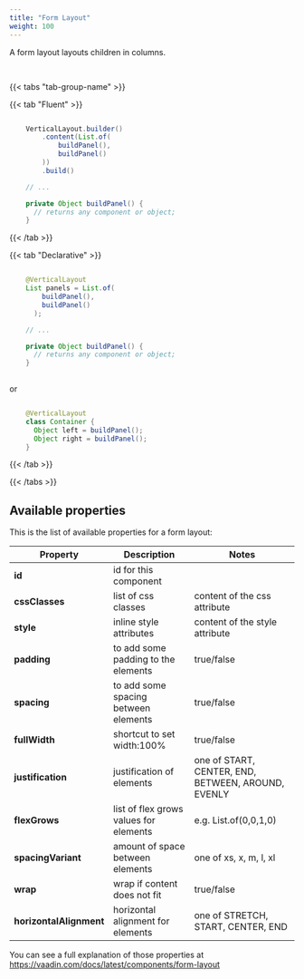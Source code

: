 ```yaml
---
title: "Form Layout"
weight: 100
---
```



A form layout layouts children in columns.

<div style="display: flex; align-items: center; justify-content: center; width: 100%; margin-bottom: 30px;">
  <mateu-component id="componente" style="width: unset;"></mateu-component>
</div>

<script>

  const component = {
                                "type": "ClientSide",
                                "children": [
                                    {
                                        "type": "ClientSide",
                                        "metadata": {
                                            "type": "Text",
                                            "container": "p",
                                            "text": "Panel"
                                        },
                                        "id": "fieldId",
                                        "style": "background-color: #d7f0b2;color: darkgreen;border: 1px solid darkgreen;min-width: 7rem;display: flex;align-items: center;justify-content: center;height: 3rem;margin-block-start: 0;margin-block-end: 0;"
                                    },
                                    {
                                        "type": "ClientSide",
                                        "metadata": {
                                            "type": "Text",
                                            "container": "p",
                                            "text": "Panel"
                                        },
                                        "id": "fieldId",
                                        "style": "background-color: #d7f0b2;color: darkgreen;border: 1px solid darkgreen;min-width: 7rem;display: flex;align-items: center;justify-content: center;height: 3rem;margin-block-start: 0;margin-block-end: 0;"
                                    },
                                    {
                                        "type": "ClientSide",
                                        "metadata": {
                                            "type": "Text",
                                            "container": "p",
                                            "text": "Panel"
                                        },
                                        "id": "fieldId",
                                        "style": "background-color: #d7f0b2;color: darkgreen;border: 1px solid darkgreen;min-width: 7rem;display: flex;align-items: center;justify-content: center;height: 3rem;margin-block-start: 0;margin-block-end: 0;"
                                    },
                                    {
                                        "type": "ClientSide",
                                        "metadata": {
                                            "type": "Text",
                                            "container": "p",
                                            "text": "Panel"
                                        },
                                        "id": "fieldId",
                                        "style": "background-color: #d7f0b2;color: darkgreen;border: 1px solid darkgreen;min-width: 7rem;display: flex;align-items: center;justify-content: center;height: 3rem;margin-block-start: 0;margin-block-end: 0;"
                                    }
                                ],
                                "metadata": {
                                    "type": "FormLayout",
                                    "columns": 2
                                }
                            };

    document.getElementById('componente').component = component;

</script>

{{< tabs "tab-group-name" >}}

{{< tab "Fluent" >}}

```java

    VerticalLayout.builder()
        .content(List.of(
            buildPanel(),
            buildPanel()
        ))
        .build()

    // ...

    private Object buildPanel() {
      // returns any component or object;
    }


```

{{< /tab >}}

{{< tab "Declarative" >}}

```java

    @VerticalLayout
    List panels = List.of(
        buildPanel(),
        buildPanel()
      );

    // ...

    private Object buildPanel() {
      // returns any component or object;
    }
    
```

or

```java

    @VerticalLayout
    class Container {
      Object left = buildPanel();
      Object right = buildPanel();
    }

```

{{< /tab >}}

{{< /tabs >}}


## Available properties

This is the list of available properties for a form layout:

| Property                | Description                            | Notes                                              |
|-------------------------|----------------------------------------|----------------------------------------------------|
| **id**                  | id for this component                  |                                                    |
| **cssClasses**          | list of css classes                    | content of the css attribute                       |
| **style**               | inline style attributes                | content of the style attribute                     |
| **padding**             | to add some padding to the elements    | true/false                                         |
| **spacing**             | to add some spacing between elements   | true/false                                         |
| **fullWidth**           | shortcut to set width:100%             | true/false                                         |
| **justification**       | justification of elements              | one of START, CENTER, END, BETWEEN, AROUND, EVENLY |
| **flexGrows**           | list of flex grows values for elements | e.g. List.of(0,0,1,0)                              |
| **spacingVariant**      | amount of space between elements       | one of xs, x, m, l, xl                             |
| **wrap**                | wrap if content does not fit           | true/false                                         |
| **horizontalAlignment** | horizontal alignment for elements      | one of STRETCH, START, CENTER, END                 |


You can see a full explanation of those properties at https://vaadin.com/docs/latest/components/form-layout

